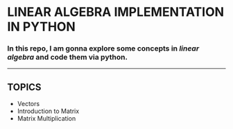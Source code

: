# LINEAR ALGEBRA IMPLEMENTATION IN PYTHON

### In this repo, I am gonna explore some concepts in _linear algebra_ and code them via python.

---

## TOPICS

* Vectors
* Introduction to Matrix
* Matrix Multiplication





